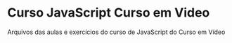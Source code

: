 # Curso JavaScript Curso em Video
 Arquivos das aulas e exercícios do curso de JavaScript do Curso em Vídeo

